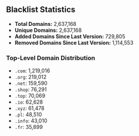 ## Blacklist Statistics

- **Total Domains:** 2,637,168
- **Unique Domains:** 2,637,168
- **Added Domains Since Last Version:** 729,805
- **Removed Domains Since Last Version:** 1,114,553

### Top-Level Domain Distribution

-  `.com`: 1,219,016
-  `.org`: 219,012
-  `.net`: 159,590
-  `.shop`: 76,291
-  `.top`: 70,069
-  `.io`: 62,628
-  `.xyz`: 61,478
-  `.pl`: 48,510
-  `.info`: 43,010
-  `.fr`: 35,899
